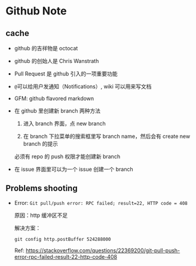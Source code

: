 # Github Note

## cache

* github 的吉祥物是 octocat

* github 的创始人是 Chris Wanstrath

* Pull Request 是 github 引入的一项重要功能

* `@`可以给用户发通知（Notifications）, wiki 可以用来写文档

* GFM: github flavored markdown

* 在 github 里创建新 branch 两种方法

    1. 进入 branch 界面，点 new branch

    2. 在 branch 下拉菜单的搜索框里写 branch name，然后会有 create new branch 的提示

    必须有 repo 的 push 权限才能创建新 branch

* 在 issue 界面里可以为一个 issue 创建一个 branch

## Problems shooting

* Error: `Git pull/push error: RPC failed; result=22, HTTP code = 408`

    原因：http 缓冲区不足

    解决方案：

    `git config http.postBuffer 524288000`

    Ref: <https://stackoverflow.com/questions/22369200/git-pull-push-error-rpc-failed-result-22-http-code-408>